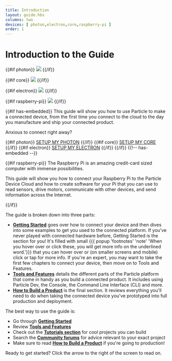 ```yaml
---
title: Introduction
layout: guide.hbs
columns: two
devices: [ photon,electron,core,raspberry-pi ]
order: 1
---
```


# Introduction to the Guide

{{#if photon}}
![](/assets/images/family_portrait_outlines.png)
{{/if}}

{{#if core}}
![](/assets/images/family_portrait_outlines.png)
{{/if}}

{{#if electron}}
![](/assets/images/family_portrait_outlines.png)
{{/if}}

{{#if raspberry-pi}}
![](/assets/images/raspberry-pi.svg)
{{/if}}

{{#if has-embedded}}
This guide will show you how to use Particle to make a connected device, from the first time you connect to the cloud to the day you manufacture and ship your connected product.

Anxious to connect right away?

{{#if photon}}
<a href="/guide/getting-started/start/#step-1-power-on-your-device" target="_blank" class="button">SETUP MY PHOTON</a>
{{/if}}
{{#if core}}
<a href="/guide/getting-started/start/#step-1-power-on-your-device" target="_blank" class="button">SETUP MY CORE</a>
{{/if}}
{{#if electron}}
<a href="https://setup.particle.io/" target="_blank" class="button">SETUP MY ELECTRON</a>
{{/if}}
{{/if}} {{!-- has-embedded --}}

{{#if raspberry-pi}}
The Raspberry Pi is an amazing credit-card sized computer with immense possibilities.

This guide will show you how to connect your Raspberry Pi to the
Particle Device Cloud and how to create software for your Pi that you can use to read sensors, drive motors, communicate with other devices, and send information across the Internet.

{{/if}}

The guide is broken down into three parts:
- [**Getting Started**](/guide/getting-started/start/) goes over how to connect your device and then dives into some examples to get you used to the connected platform. If you've never played with connected hardware before, Getting Started is the section for you! It's filled with small {{{ popup 'footnotes' 'note' 'When you hover over or click these, you will get more info on the underlined word.'}}} that you can hover over or (on smaller screens and mobile) click or tap for more info. If you're an expert, you may want to take the first few chapters to connect your device, then move on to Tools and Features.
- [**Tools and Features**](/guide/tools-and-features/intro/) details the different parts of the Particle platform that come in handy as you build a connected product. It includes using Particle Dev, the Console, the Command Line Interface (CLI) and more.
- [**How to Build a Product**](/guide/how-to-build-a-product/intro/) is the final section. It reviews everything you'll need to do when taking the connected device you've prototyped into full production and deployment.

The best way to use the guide is:
- Go through [**Getting Started**](/guide/getting-started/start/)
- Review [**Tools and Features**](/guide/tools-and-features/intro/)
- Check out the [**Tutorials section**](/tutorials) for cool projects you can build
- Search the [**Community forums**](https://community.particle.io) for advice relevant to your exact project
- Make sure to read [**How to Build a Product**](/guide/how-to-build-a-product/intro/) if you're going to production!

Ready to get started? Click the arrow to the right of the screen to read on.
